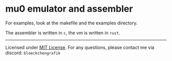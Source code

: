 # mu0 emulator and assembler

For examples, look at the makefile and the examples directory.

The assembler is written in `c`, the vm is written in `rust`.

---

Licensed under [MIT License](./LICENSE). For any questions, please contact me via discord: `bloeckchengrafik`

